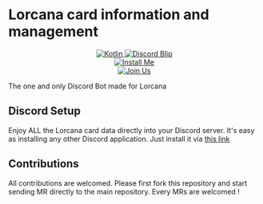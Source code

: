 # Lorcana card information and management

<p align="center">
  <a href="https://kotlinlang.org/" target="_blank">
    <img alt="Kotlin" src="https://img.shields.io/badge/Kotlin-1.9.10-%23A97BFF.svg?logo=Kotlin">
  </a>
  <a href="https://discordapp.com/users/192690539680759808/" target="_blank">
    <img alt="Discord Blip" src="https://img.shields.io/badge/Personal-Blip-%23FFFFFF.svg?logo=discord">
  </a>
  <br />
  <a href="https://discord.com/oauth2/authorize?client_id=1213565722421362688&permissions=377957124096&scope=bot" target="_blank">
    <img alt="Install Me" src="https://img.shields.io/badge/Discord-Install-%235865F2.svg?logo=discord">
  </a>
  <br />
  <a href="https://discord.gg/q9JRn8zjRS" target="_blank">
    <img alt="Join Us" src="https://img.shields.io/badge/Discord-Join%20Us-%235865F2.svg?logo=discord">
  </a>
</p>

The one and only Discord Bot made for Lorcana

## Discord Setup

Enjoy ALL the Lorcana card data directly into your Discord server. It's easy as installing any other
Discord application. Just install it via [this link](https://discord.com/oauth2/authorize?client_id=1213565722421362688&permissions=377957124096&scope=bot)

## Contributions

All contributions are welcomed. Please first fork this repository and start sending MR directly to the main repository.
Every MRs are welcomed !